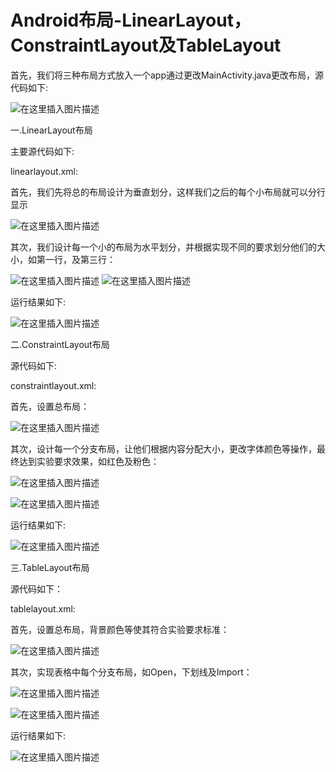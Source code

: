 # Android布局-LinearLayout，ConstraintLayout及TableLayout
   
      
   首先，我们将三种布局方式放入一个app通过更改MainActivity.java更改布局，源代码如下:


![在这里插入图片描述](https://img-blog.csdnimg.cn/20190318192115489.png?x-oss-proess=image/watermark,type_ZmFuZ3poZW5naGVpdGk,shadow_10,text_aHR0cHM6Ly9ibG9nLmNzZG4ubmV0L3FxXzQyMzA0MjY3,size_16,color_FFFFFF,t_70)


一.LinearLayout布局


主要源代码如下:


linearlayout.xml:


首先，我们先将总的布局设计为垂直划分，这样我们之后的每个小布局就可以分行显示


![在这里插入图片描述](https://img-blog.csdnimg.cn/20190318192538654.png)

其次，我们设计每一个小的布局为水平划分，并根据实现不同的要求划分他们的大小，如第一行，及第三行：


![在这里插入图片描述](https://img-blog.csdnimg.cn/20190318192702928.png?x-oss-process=image/watermark,type_ZmFuZ3poZW5naGVpdGk,shadow_10,text_aHR0cHM6Ly9ibG9nLmNzZG4ubmV0L3FxXzQyMzA0MjY3,size_16,color_FFFFFF,t_70)
![在这里插入图片描述](https://img-blog.csdnimg.cn/20190318192717252.png?x-oss-process=image/watermark,type_ZmFuZ3poZW5naGVpdGk,shadow_10,text_aHR0cHM6Ly9ibG9nLmNzZG4ubmV0L3FxXzQyMzA0MjY3,size_16,color_FFFFFF,t_70)

运行结果如下:


![在这里插入图片描述](https://img-blog.csdnimg.cn/20190318192811279.png?x-oss-process=image/watermark,type_ZmFuZ3poZW5naGVpdGk,shadow_10,text_aHR0cHM6Ly9ibG9nLmNzZG4ubmV0L3FxXzQyMzA0MjY3,size_16,color_FFFFFF,t_70)

二.ConstraintLayout布局

源代码如下:

constraintlayout.xml:

首先，设置总布局：

![在这里插入图片描述](https://img-blog.csdnimg.cn/20190318192940589.png)


其次，设计每一个分支布局，让他们根据内容分配大小，更改字体颜色等操作，最终达到实验要求效果，如红色及粉色：



![在这里插入图片描述](https://img-blog.csdnimg.cn/20190318193129829.png?x-oss-process=image/watermark,type_ZmFuZ3poZW5naGVpdGk,shadow_10,text_aHR0cHM6Ly9ibG9nLmNzZG4ubmV0L3FxXzQyMzA0MjY3,size_16,color_FFFFFF,t_70)

![在这里插入图片描述](https://img-blog.csdnimg.cn/20190318193143179.png?x-oss-process=image/watermark,type_ZmFuZ3poZW5naGVpdGk,shadow_10,text_aHR0cHM6Ly9ibG9nLmNzZG4ubmV0L3FxXzQyMzA0MjY3,size_16,color_FFFFFF,t_70)



运行结果如下:

![在这里插入图片描述](https://img-blog.csdnimg.cn/20190318193242515.png?x-oss-process=image/watermark,type_ZmFuZ3poZW5naGVpdGk,shadow_10,text_aHR0cHM6Ly9ibG9nLmNzZG4ubmV0L3FxXzQyMzA0MjY3,size_16,color_FFFFFF,t_70)

三.TableLayout布局

源代码如下：

tablelayout.xml:

首先，设置总布局，背景颜色等使其符合实验要求标准：


![在这里插入图片描述](https://img-blog.csdnimg.cn/20190318193430178.png)


其次，实现表格中每个分支布局，如Open，下划线及Import：



![在这里插入图片描述](https://img-blog.csdnimg.cn/20190318193906849.png?x-oss-process=image/watermark,type_ZmFuZ3poZW5naGVpdGk,shadow_10,text_aHR0cHM6Ly9ibG9nLmNzZG4ubmV0L3FxXzQyMzA0MjY3,size_16,color_FFFFFF,t_70)

![在这里插入图片描述](https://img-blog.csdnimg.cn/20190318193937410.png?x-oss-process=image/watermark,type_ZmFuZ3poZW5naGVpdGk,shadow_10,text_aHR0cHM6Ly9ibG9nLmNzZG4ubmV0L3FxXzQyMzA0MjY3,size_16,color_FFFFFF,t_70)


运行结果如下:

![在这里插入图片描述](https://img-blog.csdnimg.cn/20190318194006534.png?x-oss-process=image/watermark,type_ZmFuZ3poZW5naGVpdGk,shadow_10,text_aHR0cHM6Ly9ibG9nLmNzZG4ubmV0L3FxXzQyMzA0MjY3,size_16,color_FFFFFF,t_70)
